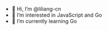 - 👋 Hi, I’m @liliang-cn
- 👀 I’m interested in JavaScript and Go
- 🌱 I’m currently learning Go

<!---
liliang-cn/liliang-cn is a ✨ special ✨ repository because its `README.md` (this file) appears on your GitHub profile.
You can click the Preview link to take a look at your changes.
--->
